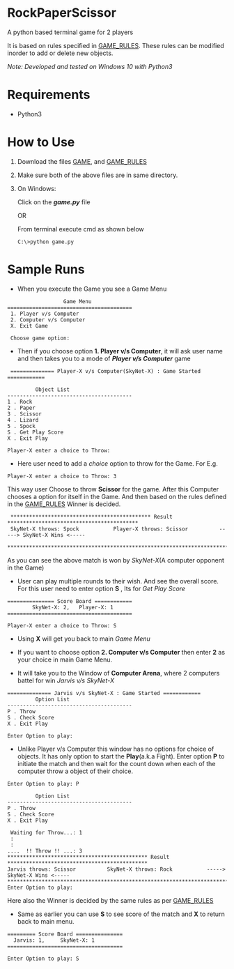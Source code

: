 # RockPaperScissor
A python based terminal game for 2 players

It is based on rules specified in [GAME_RULES](https://github.com/Aash90/RockPaperScissor/blob/master/game_objects.py).
These rules can be modified inorder to add or delete new objects.

_Note: Developed and tested on Windows 10 with Python3_

# Requirements
- Python3

# How to Use
1. Download the files [GAME](https://github.com/Aash90/RockPaperScissor/blob/master/game.py), and [GAME_RULES](https://github.com/Aash90/RockPaperScissor/blob/master/game_objects.py)

2. Make sure both of the above files are in same directory.
3. On Windows:

    Click on the **_game.py_** file
       
    OR
       
    From terminal execute cmd as shown below
    ``` 
    C:\>python game.py
    ```

# Sample Runs
- When you execute the Game you see a Game Menu
```
                  Game Menu
========================================
 1. Player v/s Computer
 2. Computer v/s Computer
 X. Exit Game

 Choose game option:
```
- Then if you choose option **1. Player v/s Computer**, it will ask user name and then takes you to a mode of **_Player v/s Computer_** game

```
 ============== Player-X v/s Computer(SkyNet-X) : Game Started ============

         Object List
----------------------------------------
1 . Rock
2 . Paper
3 . Scissor
4 . Lizard
5 . Spock
S . Get Play Score
X . Exit Play

Player-X enter a choice to Throw:
```
- Here user need to add a _choice_ option to throw for the Game.
For E.g.
```
Player-X enter a choice to Throw: 3
```
This way user Choose to throw **Scissor** for the game.
After this Computer chooses a option for itself in the Game. And then based on the rules defined in the [GAME_RULES](https://github.com/Aash90/RockPaperScissor/blob/master/game_objects.py) Winner is decided.
```
 ********************************************* Result ******************************************
 SkyNet-X throws: Spock           Player-X throws: Scissor          -----> SkyNet-X Wins <-----
 ***********************************************************************************************
```
As you can see the above match is won by _SkyNet-X_(A computer opponent in the Game)

- User can play multiple rounds to their wish. And see the overall score. For this user need to enter option **S** , Its for _Get Play Score_

```
=============== Score Board ============
        SkyNet-X: 2,   Player-X: 1
========================================

Player-X enter a choice to Throw: S

```
- Using **X** will get you back to main _Game Menu_

- If you want to choose option **2. Computer v/s Computer** then enter **2** as your choice in main Game Menu.
- It will take you to the Window of **Computer Arena**, where 2 computers battel for win _Jarvis v/s SkyNet-X_
```
============== Jarvis v/s SkyNet-X : Game Started ============
         Option List
----------------------------------------
P . Throw
S . Check Score
X . Exit Play

Enter Option to play:
```
- Unlike Player v/s Computer this window has no options for choice of objects. It has only option to start the **Play**(a.k.a Fight). Enter option **P** to initiate the match and then wait for the count down when each of the computer throw a object of their choice.
```      
Enter Option to play: P

         Option List
----------------------------------------
P . Throw
S . Check Score
X . Exit Play

 Waiting for Throw...: 1
 :
 : 
....  !! Throw !! ...: 3
********************************************* Result *********************************************
Jarvis throws: Scissor          SkyNet-X throws: Rock           -----> SkyNet-X Wins <-----
****************************************************************************************************
Enter Option to play:
```

Here also the Winner is decided by the same rules as per [GAME_RULES](https://github.com/Aash90/RockPaperScissor/blob/master/game_objects.py)

- Same as earlier you can use **S** to see score of the match and **X** to return back to main menu.
```
========= Score Board ===============
  Jarvis: 1,     SkyNet-X: 1
=====================================

Enter Option to play: S
```

